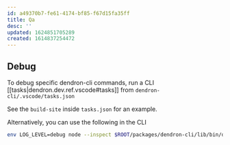 ```yaml
---
id: a49370b7-fe61-4174-bf85-f67d15fa35ff
title: Qa
desc: ''
updated: 1624851705289
created: 1614837254472
---
```


## Debug
To debug specific dendron-cli commands, run a CLI [[tasks|dendron.dev.ref.vscode#tasks]] from `dendron-cli/.vscode/tasks.json`

See the `build-site` inside `tasks.json` for an example.

Alternatively, you can use the following in the CLI
```sh
env LOG_LEVEL=debug node --inspect $ROOT/packages/dendron-cli/lib/bin/dendron-cli.js buildSite --stage dev 
```